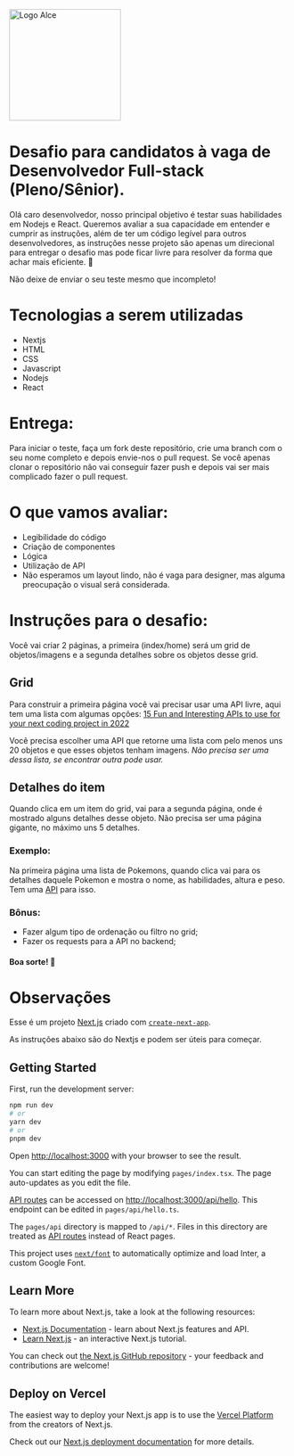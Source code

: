 <img src="https://assets-alce-rocks.s3.sa-east-1.amazonaws.com/logo_alceamarelo_fundotransparente.png" alt="Logo Alce" style="height: auto; width: 200px;"/>
 
# Desafio para candidatos à vaga de Desenvolvedor Full-stack (Pleno/Sênior).

Olá caro desenvolvedor, nosso principal objetivo é testar suas habilidades em Nodejs e React. Queremos avaliar a sua capacidade em entender e cumprir as instruções, além de ter um código legível para outros desenvolvedores, as instruções nesse projeto são apenas um direcional para entregar o desafio mas pode ficar livre para resolver da forma que achar mais eficiente. 🚀

Não deixe de enviar o seu teste mesmo que incompleto!

# Tecnologias a serem utilizadas
* Nextjs
* HTML
* CSS
* Javascript
* Nodejs
* React

# Entrega:
Para iniciar o teste, faça um fork deste repositório, crie uma branch com o seu nome completo e depois envie-nos o pull request. Se você apenas clonar o repositório não vai conseguir fazer push e depois vai ser mais complicado fazer o pull request.

# O que vamos avaliar:
- Legibilidade do código
- Criação de componentes
- Lógica
- Utilização de API
- Não esperamos um layout lindo, não é vaga para designer, mas alguma preocupação o visual será considerada.

# Instruções para o desafio:
Você vai criar 2 páginas, a primeira (index/home) será um grid de objetos/imagens e a segunda detalhes sobre os objetos desse grid.

## Grid
Para construir a primeira página você vai precisar usar uma API livre, aqui tem uma lista com algumas opções: [15 Fun and Interesting APIs to use for your next coding project in 2022](https://medium.com/codex/15-fun-and-interesting-apis-to-use-for-your-next-coding-project-in-2022-86a4ff3a2742)

Você precisa escolher uma API que retorne uma lista com pelo menos uns 20 objetos e que esses objetos tenham imagens. *Não precisa ser uma dessa lista, se encontrar outra pode usar.*

## Detalhes do item
Quando clica em um item do grid, vai para a segunda página, onde é mostrado alguns detalhes desse objeto. Não precisa ser uma página gigante, no máximo uns 5 detalhes.

### Exemplo:
Na primeira página uma lista de Pokemons, quando clica vai para os detalhes daquele Pokemon e mostra o nome, as habilidades, altura e peso. Tem uma [API](https://pokeapi.co/) para isso.

### Bônus:
* Fazer algum tipo de ordenação ou filtro no grid;
* Fazer os requests para a API no backend;

#### Boa sorte! 🚀



# Observações
Esse é um projeto [Next.js](https://nextjs.org/) criado com [`create-next-app`](https://github.com/vercel/next.js/tree/canary/packages/create-next-app).

As instruções abaixo são do Nextjs e podem ser úteis para começar.


## Getting Started

First, run the development server:

```bash
npm run dev
# or
yarn dev
# or
pnpm dev
```

Open [http://localhost:3000](http://localhost:3000) with your browser to see the result.

You can start editing the page by modifying `pages/index.tsx`. The page auto-updates as you edit the file.

[API routes](https://nextjs.org/docs/api-routes/introduction) can be accessed on [http://localhost:3000/api/hello](http://localhost:3000/api/hello). This endpoint can be edited in `pages/api/hello.ts`.

The `pages/api` directory is mapped to `/api/*`. Files in this directory are treated as [API routes](https://nextjs.org/docs/api-routes/introduction) instead of React pages.

This project uses [`next/font`](https://nextjs.org/docs/basic-features/font-optimization) to automatically optimize and load Inter, a custom Google Font.

## Learn More

To learn more about Next.js, take a look at the following resources:

- [Next.js Documentation](https://nextjs.org/docs) - learn about Next.js features and API.
- [Learn Next.js](https://nextjs.org/learn) - an interactive Next.js tutorial.

You can check out [the Next.js GitHub repository](https://github.com/vercel/next.js/) - your feedback and contributions are welcome!

## Deploy on Vercel

The easiest way to deploy your Next.js app is to use the [Vercel Platform](https://vercel.com/new?utm_medium=default-template&filter=next.js&utm_source=create-next-app&utm_campaign=create-next-app-readme) from the creators of Next.js.

Check out our [Next.js deployment documentation](https://nextjs.org/docs/deployment) for more details.
